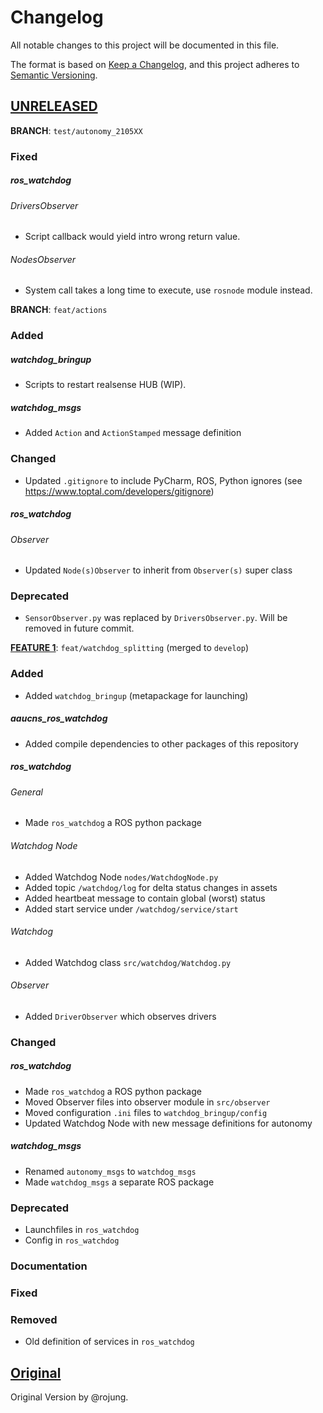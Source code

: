 # Changelog
All notable changes to this project will be documented in this file.

The format is based on [Keep a Changelog](https://keepachangelog.com/en/1.0.0/),
and this project adheres to [Semantic Versioning](https://semver.org/spec/v2.0.0.html).

## [UNRELEASED]
**BRANCH**: `test/autonomy_2105XX`
### Fixed
##### ros_watchdog
###### DriversObserver
- Script callback would yield intro wrong return value.
###### NodesObserver
- System call takes a long time to execute, use `rosnode` module instead.

**BRANCH**: `feat/actions`
### Added
##### watchdog_bringup
- Scripts to restart realsense HUB (WIP).

##### watchdog_msgs
- Added `Action` and `ActionStamped` message definition

### Changed
- Updated `.gitignore` to include PyCharm, ROS, Python ignores (see https://www.toptal.com/developers/gitignore)
##### ros_watchdog
###### Observer
- Updated `Node(s)Observer` to inherit from `Observer(s)` super class

### Deprecated
- `SensorObserver.py` was replaced by `DriversObserver.py`. Will be removed in future commit.

**[FEATURE 1]**: `feat/watchdog_splitting` (merged to `develop`)
### Added
- Added `watchdog_bringup` (metapackage for launching)

##### aaucns_ros_watchdog
- Added compile dependencies to other packages of this repository

##### ros_watchdog
###### General
- Made `ros_watchdog` a ROS python package
###### Watchdog Node
- Added Watchdog Node `nodes/WatchdogNode.py`
- Added topic `/watchdog/log` for delta status changes in assets
- Added heartbeat message to contain global (worst) status
- Added start service under `/watchdog/service/start`
###### Watchdog
- Added Watchdog class `src/watchdog/Watchdog.py`
###### Observer
- Added `DriverObserver` which observes drivers

### Changed
##### ros_watchdog
- Made `ros_watchdog` a ROS python package
- Moved Observer files into observer module in `src/observer`
- Moved configuration `.ini` files to `watchdog_bringup/config`
- Updated Watchdog Node with new message definitions for autonomy

##### watchdog_msgs
- Renamed `autonomy_msgs` to `watchdog_msgs`
- Made `watchdog_msgs` a separate ROS package

### Deprecated
- Launchfiles in `ros_watchdog`
- Config in `ros_watchdog`

### Documentation

### Fixed

### Removed
- Old definition of services in `ros_watchdog`

###

## [Original]

Original Version by @rojung.

[FEATURE 1]: https://gitlab.aau.at/aau-cns/ros_pkgs/aaucns_ros_watchdog/-/tree/eef00de426041d7740b41923108a834ad830ad55
[Unreleased]: https://gitlab.aau.at/aau-cns/ros_pkgs/aaucns_ros_watchdog/-/compare/develop...main
[Original]: https://gitlab.aau.at/aau-cns/ros_pkgs/aaucns_ros_watchdog/-/tree/master
